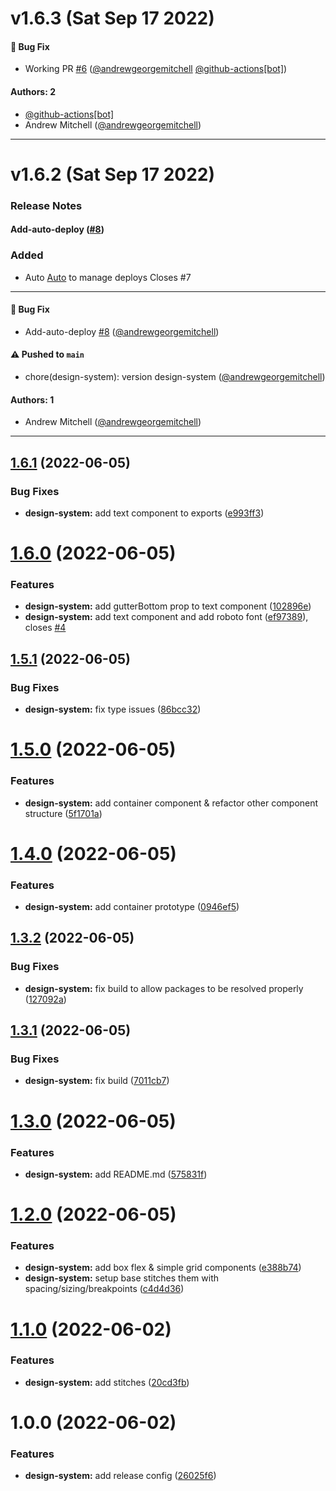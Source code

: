 # v1.6.3 (Sat Sep 17 2022)

#### 🐛 Bug Fix

- Working PR [#6](https://github.com/andrewgeorgemitchell/design-system/pull/6) ([@andrewgeorgemitchell](https://github.com/andrewgeorgemitchell) [@github-actions[bot]](https://github.com/github-actions[bot]))

#### Authors: 2

- [@github-actions[bot]](https://github.com/github-actions[bot])
- Andrew Mitchell ([@andrewgeorgemitchell](https://github.com/andrewgeorgemitchell))

---

# v1.6.2 (Sat Sep 17 2022)

### Release Notes

#### Add-auto-deploy ([#8](https://github.com/andrewgeorgemitchell/design-system/pull/8))

### Added

- Auto [Auto](https://intuit.github.io/auto) to manage deploys Closes #7

---

#### 🐛 Bug Fix

- Add-auto-deploy [#8](https://github.com/andrewgeorgemitchell/design-system/pull/8) ([@andrewgeorgemitchell](https://github.com/andrewgeorgemitchell))

#### ⚠️ Pushed to `main`

- chore(design-system): version design-system ([@andrewgeorgemitchell](https://github.com/andrewgeorgemitchell))

#### Authors: 1

- Andrew Mitchell ([@andrewgeorgemitchell](https://github.com/andrewgeorgemitchell))

---

## [1.6.1](https://github.com/andrewgeorgemitchell/design-system/compare/v1.6.0...v1.6.1) (2022-06-05)


### Bug Fixes

* **design-system:** add text component to exports ([e993ff3](https://github.com/andrewgeorgemitchell/design-system/commit/e993ff3bdd75b6ac213ac7f07b3d214c7b0e13a6))

# [1.6.0](https://github.com/andrewgeorgemitchell/design-system/compare/v1.5.1...v1.6.0) (2022-06-05)


### Features

* **design-system:** add gutterBottom prop to text component ([102896e](https://github.com/andrewgeorgemitchell/design-system/commit/102896e47cdc1f5dab954ea8d604fe00faed0011))
* **design-system:** add text component and add roboto font ([ef97389](https://github.com/andrewgeorgemitchell/design-system/commit/ef973896990b2da3007eecc86a35dab59f33010e)), closes [#4](https://github.com/andrewgeorgemitchell/design-system/issues/4)

## [1.5.1](https://github.com/andrewgeorgemitchell/design-system/compare/v1.5.0...v1.5.1) (2022-06-05)


### Bug Fixes

* **design-system:** fix type issues ([86bcc32](https://github.com/andrewgeorgemitchell/design-system/commit/86bcc32b7709cdeb95a8d034020e42840b129d7c))

# [1.5.0](https://github.com/andrewgeorgemitchell/design-system/compare/v1.4.0...v1.5.0) (2022-06-05)


### Features

* **design-system:** add container component & refactor other component structure ([5f1701a](https://github.com/andrewgeorgemitchell/design-system/commit/5f1701abcad24ef8f4fa4e80f9723fa6a4c6ab3d))

# [1.4.0](https://github.com/andrewgeorgemitchell/design-system/compare/v1.3.2...v1.4.0) (2022-06-05)


### Features

* **design-system:** add container prototype ([0946ef5](https://github.com/andrewgeorgemitchell/design-system/commit/0946ef5216cdd3260484fb0a67a7ed4fe1509c4d))

## [1.3.2](https://github.com/andrewgeorgemitchell/design-system/compare/v1.3.1...v1.3.2) (2022-06-05)


### Bug Fixes

* **design-system:** fix build to allow packages to be resolved properly ([127092a](https://github.com/andrewgeorgemitchell/design-system/commit/127092aa1cbf3f636b393954c54fe2f0724a6db5))

## [1.3.1](https://github.com/andrewgeorgemitchell/design-system/compare/v1.3.0...v1.3.1) (2022-06-05)


### Bug Fixes

* **design-system:** fix build ([7011cb7](https://github.com/andrewgeorgemitchell/design-system/commit/7011cb707e00dd7cd3186bb66b27e1a5fde7b3e6))

# [1.3.0](https://github.com/andrewgeorgemitchell/design-system/compare/v1.2.0...v1.3.0) (2022-06-05)


### Features

* **design-system:** add README.md ([575831f](https://github.com/andrewgeorgemitchell/design-system/commit/575831ff2b90e823a8e1d8f12a22804fab0d473c))

# [1.2.0](https://github.com/andrewgeorgemitchell/design-system/compare/v1.1.0...v1.2.0) (2022-06-05)


### Features

* **design-system:** add box flex & simple grid components ([e388b74](https://github.com/andrewgeorgemitchell/design-system/commit/e388b74d69732787b55ec7d46eadf319625bc704))
* **design-system:** setup base stitches them with spacing/sizing/breakpoints ([c4d4d36](https://github.com/andrewgeorgemitchell/design-system/commit/c4d4d3665348ad16acb6c73805de169326037cb7))

# [1.1.0](https://github.com/andrewgeorgemitchell/design-system/compare/v1.0.0...v1.1.0) (2022-06-02)


### Features

* **design-system:** add stitches ([20cd3fb](https://github.com/andrewgeorgemitchell/design-system/commit/20cd3fb84dd33307b91d835b73b4a4423b98c4ed))

# 1.0.0 (2022-06-02)


### Features

* **design-system:** add release config ([26025f6](https://github.com/andrewgeorgemitchell/design-system/commit/26025f6855ec07df3d6774194599648eb9fba64f))
